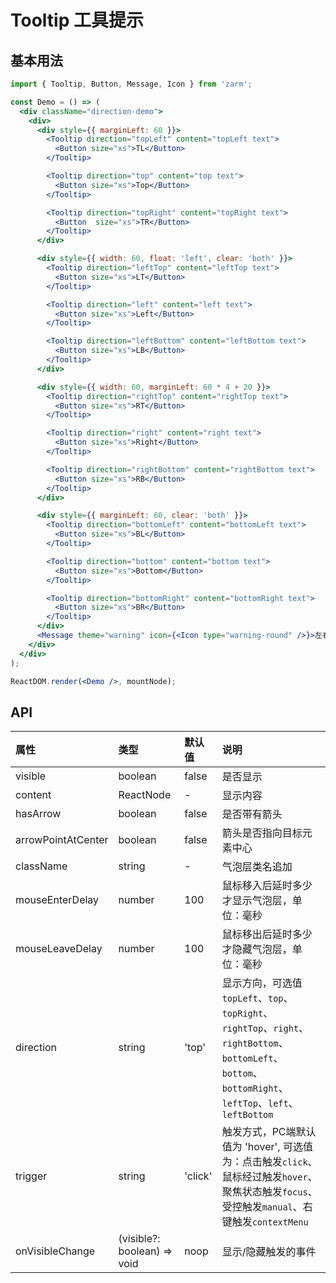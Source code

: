 # Tooltip 工具提示

## 基本用法
```jsx
import { Tooltip, Button, Message, Icon } from 'zarm';

const Demo = () => (
  <div className="direction-demo">
    <div>
      <div style={{ marginLeft: 60 }}>
        <Tooltip direction="topLeft" content="topLeft text">
          <Button size="xs">TL</Button>
        </Tooltip>

        <Tooltip direction="top" content="top text">
          <Button size="xs">Top</Button>
        </Tooltip>

        <Tooltip direction="topRight" content="topRight text">
          <Button  size="xs">TR</Button>
        </Tooltip>
      </div>

      <div style={{ width: 60, float: 'left', clear: 'both' }}>
        <Tooltip direction="leftTop" content="leftTop text">
          <Button size="xs">LT</Button>
        </Tooltip>

        <Tooltip direction="left" content="left text">
          <Button size="xs">Left</Button>
        </Tooltip>

        <Tooltip direction="leftBottom" content="leftBottom text">
          <Button size="xs">LB</Button>
        </Tooltip>
      </div>

      <div style={{ width: 60, marginLeft: 60 * 4 + 20 }}>
        <Tooltip direction="rightTop" content="rightTop text">
          <Button size="xs">RT</Button>
        </Tooltip>

        <Tooltip direction="right" content="right text">
          <Button size="xs">Right</Button>
        </Tooltip>

        <Tooltip direction="rightBottom" content="rightBottom text">
          <Button size="xs">RB</Button>
        </Tooltip>
      </div>

      <div style={{ marginLeft: 60, clear: 'both' }}>
        <Tooltip direction="bottomLeft" content="bottomLeft text">
          <Button size="xs">BL</Button>
        </Tooltip>

        <Tooltip direction="bottom" content="bottom text">
          <Button size="xs">Bottom</Button>
        </Tooltip>

        <Tooltip direction="bottomRight" content="bottomRight text">
          <Button size="xs">BR</Button>
        </Tooltip>
      </div>
      <Message theme="warning" icon={<Icon type="warning-round" />}>左右两侧显示位置不足会自动调整为反向显示</Message>
    </div>
  </div>
);

ReactDOM.render(<Demo />, mountNode);
```


## API
| 属性 | 类型 | 默认值 | 说明 |
| :--- | :--- | :--- | :--- |
| visible | boolean | false | 是否显示 |
| content | ReactNode | - | 显示内容 |
| hasArrow | boolean | false | 是否带有箭头 |
| arrowPointAtCenter | boolean | false | 箭头是否指向目标元素中心 |
| className | string | - | 气泡层类名追加 |
| mouseEnterDelay | number | 100 | 鼠标移入后延时多少才显示气泡层，单位：毫秒 |
| mouseLeaveDelay | number | 100 | 鼠标移出后延时多少才隐藏气泡层，单位：毫秒 |
| direction | string | 'top' | 显示方向，可选值 `topLeft`、`top`、`topRight`、`rightTop`、`right`、`rightBottom`、`bottomLeft`、`bottom`、`bottomRight`、`leftTop`、`left`、`leftBottom` |
| trigger | string | 'click' | 触发方式，PC端默认值为 'hover', 可选值为：点击触发`click`、鼠标经过触发`hover`、聚焦状态触发`focus`、受控触发`manual`、右键触发`contextMenu` |
| onVisibleChange | (visible?: boolean) => void | noop | 显示/隐藏触发的事件 |
